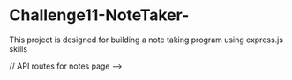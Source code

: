 # Challenge11-NoteTaker-
This project is designed for building a note taking program using express.js skills

<!-- //creating api routes for the notes page 
app.get('/api/notes', (req, res) => {
    // .slice method returns a shallow copy of array into new array object
    res.json(db.slice(1));
    console.log("node made!");
})
//posting api notes for making new notes
app.post('/api/notes', (req, res) => {
    const madeNote = makeNote(req.body, db);
    res.json(madeNote);
})
 
const makeNote = (body, notesArray) => {
    const makeNote = body;
    if (!Array.isArray(notesArray))
        notesArray = [];
    if(notesArray.length === 0)
        notesArray.push(0);

    <!-- body.id = notesArray.length;
    notesArray[0]++;
    notesArray.push(madeNote);

    fs.writeFileSync(
        path.join(_dirname, './db/db/json'),
        JSON.stringify(notesArray, null, 2)
    );
    return makeNote();
}; -->
// API routes for notes page -->
